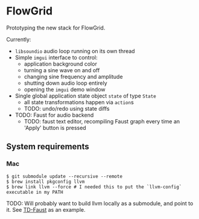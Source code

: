 # FlowGrid

Prototyping the new stack for FlowGrid.

Currently:

* `libsoundio` audio loop running on its own thread
* Simple `imgui` interface to control:
    - application background color
    - turning a sine wave on and off
    - changing sine frequency and amplitude
    - shutting down audio loop entirely
    - opening the `imgui` demo window
* Single global application state object `state` of type `State`
    - all state transformations happen via `action`s
    - TODO: undo/redo using state diffs
* TODO: Faust for audio backend
    - TODO: faust text editor, recompiling Faust graph every time an 'Apply' button is pressed

## System requirements

### Mac

```shell
$ git submodule update --recursive --remote
$ brew install pkgconfig llvm
$ brew link llvm --force # I needed this to put the `llvm-config` executable in my PATH
```

TODO: Will probably want to build llvm locally as a submodule, and point to it.
See [TD-Faust](https://github.com/DBraun/TD-Faust/blob/02f35e4343370559c779468413c32179f55c6552/build_macos.sh#L5-L31)
as an example.
